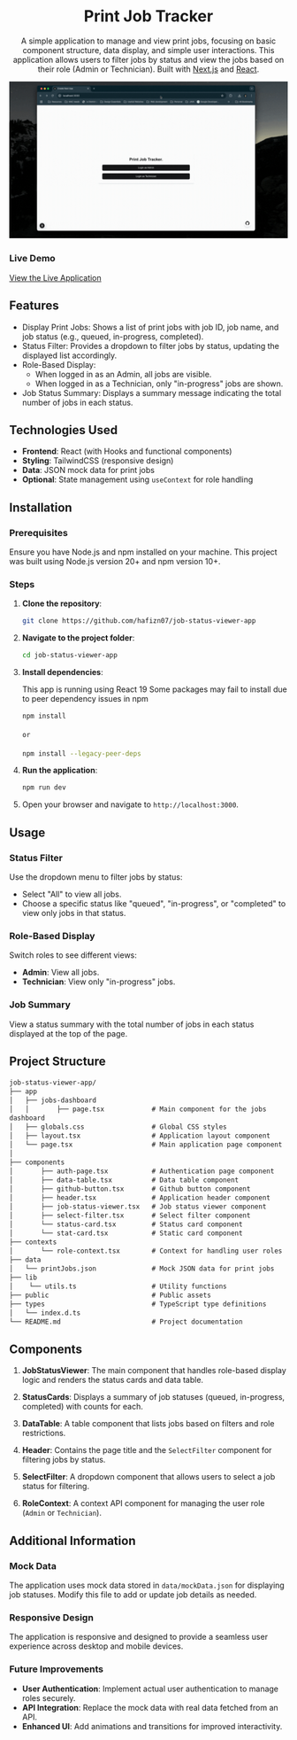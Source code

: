 
<h1 align="center">Print Job Tracker</h1>

<p align="center">
  A simple application to manage and view print jobs, focusing on basic component structure, data display, and simple user interactions. This application allows users to filter jobs by status and view the jobs based on their role (Admin or Technician). Built with <a href="https://nextjs.org" target="_blank">Next.js</a> and <a href="https://reactjs.org" target="_blank">React</a>.
</p>

![screenshot](/public/assets/demo.gif)

### Live Demo

[View the Live Application](https://job-status-viewer-app.vercel.app/)

## Features

* Display Print Jobs: Shows a list of print jobs with job ID, job name, and job status (e.g., queued, in-progress, completed).
* Status Filter: Provides a dropdown to filter jobs by status, updating the displayed list accordingly.
* Role-Based Display:
  * When logged in as an Admin, all jobs are visible.
  * When logged in as a Technician, only "in-progress" jobs are shown.
* Job Status Summary: Displays a summary message indicating the total number of jobs in each status.

## Technologies Used

* **Frontend**: React (with Hooks and functional components)
* **Styling**: TailwindCSS (responsive design)
* **Data**: JSON mock data for print jobs
* **Optional**: State management using `useContext` for role handling

## Installation

### Prerequisites

Ensure you have Node.js and npm installed on your machine. This project was built using Node.js version 20+ and npm version 10+.

### Steps

1. **Clone the repository**:

    ```bash
    git clone https://github.com/hafizn07/job-status-viewer-app
    ```

2. **Navigate to the project folder**:

    ```bash
    cd job-status-viewer-app
    ```

3. **Install dependencies**:

    This app is running using React 19 Some packages may fail to install due to peer dependency issues in npm

    ```bash
    npm install

    or 

    npm install --legacy-peer-deps
    ```

4. **Run the application**:

    ```bash
    npm run dev
    ```

5. Open your browser and navigate to `http://localhost:3000`.

## Usage

### Status Filter

Use the dropdown menu to filter jobs by status:

* Select "All" to view all jobs.
* Choose a specific status like "queued", "in-progress", or "completed" to view only jobs in that status.

### Role-Based Display

Switch roles to see different views:

* **Admin**: View all jobs.
* **Technician**: View only "in-progress" jobs.

### Job Summary

View a status summary with the total number of jobs in each status displayed at the top of the page.

## Project Structure

```plaintext
job-status-viewer-app/
├── app
│   ├── jobs-dashboard
│   │       ├── page.tsx            # Main component for the jobs dashboard
│   ├── globals.css                 # Global CSS styles
│   ├── layout.tsx                  # Application layout component
│   └── page.tsx                    # Main application page component
│
├── components
│       ├── auth-page.tsx           # Authentication page component
│       ├── data-table.tsx          # Data table component
│       ├── github-button.tsx       # Github button component
│       ├── header.tsx              # Application header component
│       ├── job-status-viewer.tsx   # Job status viewer component
│       ├── select-filter.tsx       # Select filter component
│       └── status-card.tsx         # Status card component
│       └── stat-card.tsx           # Static card component
├── contexts
│       └── role-context.tsx        # Context for handling user roles
├── data
│   └── printJobs.json              # Mock JSON data for print jobs
├── lib
│    └── utils.ts                   # Utility functions
├── public                          # Public assets
├── types                           # TypeScript type definitions
│   └── index.d.ts
└── README.md                       # Project documentation
```

## Components

1. **JobStatusViewer**: The main component that handles role-based display logic and renders the status cards and data table.

2. **StatusCards**: Displays a summary of job statuses (queued, in-progress, completed) with counts for each.

3. **DataTable**: A table component that lists jobs based on filters and role restrictions.

4. **Header**: Contains the page title and the `SelectFilter` component for filtering jobs by status.

5. **SelectFilter**: A dropdown component that allows users to select a job status for filtering.

6. **RoleContext**: A context API component for managing the user role (`Admin` or `Technician`).

## Additional Information

### Mock Data

The application uses mock data stored in `data/mockData.json` for displaying job statuses. Modify this file to add or update job details as needed.

### Responsive Design

The application is responsive and designed to provide a seamless user experience across desktop and mobile devices.

### Future Improvements

* **User Authentication**: Implement actual user authentication to manage roles securely.
* **API Integration**: Replace the mock data with real data fetched from an API.
* **Enhanced UI**: Add animations and transitions for improved interactivity.
